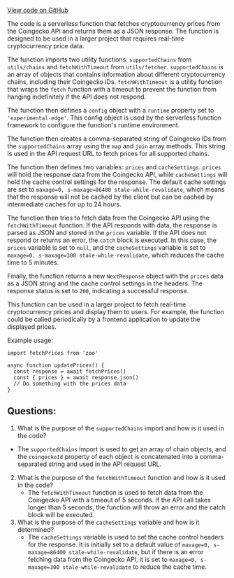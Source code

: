 [View code on GitHub](zoo-labs/zoo/blob/master/app/pages/api/usdCoinConversion.ts)

The code is a serverless function that fetches cryptocurrency prices from the Coingecko API and returns them as a JSON response. The function is designed to be used in a larger project that requires real-time cryptocurrency price data. 

The function imports two utility functions: `supportedChains` from `utils/chains` and `fetchWithTimeout` from `utils/fetcher`. `supportedChains` is an array of objects that contains information about different cryptocurrency chains, including their Coingecko IDs. `fetchWithTimeout` is a utility function that wraps the `fetch` function with a timeout to prevent the function from hanging indefinitely if the API does not respond. 

The function then defines a `config` object with a `runtime` property set to `'experimental-edge'`. This config object is used by the serverless function framework to configure the function's runtime environment. 

The function then creates a comma-separated string of Coingecko IDs from the `supportedChains` array using the `map` and `join` array methods. This string is used in the API request URL to fetch prices for all supported chains. 

The function then defines two variables: `prices` and `cacheSettings`. `prices` will hold the response data from the Coingecko API, while `cacheSettings` will hold the cache control settings for the response. The default cache settings are set to `maxage=0, s-maxage=86400 stale-while-revalidate`, which means that the response will not be cached by the client but can be cached by intermediate caches for up to 24 hours. 

The function then tries to fetch data from the Coingecko API using the `fetchWithTimeout` function. If the API responds with data, the response is parsed as JSON and stored in the `prices` variable. If the API does not respond or returns an error, the `catch` block is executed. In this case, the `prices` variable is set to `null`, and the `cacheSettings` variable is set to `maxage=0, s-maxage=300 stale-while-revalidate`, which reduces the cache time to 5 minutes. 

Finally, the function returns a new `NextResponse` object with the `prices` data as a JSON string and the cache control settings in the headers. The response status is set to `200`, indicating a successful response. 

This function can be used in a larger project to fetch real-time cryptocurrency prices and display them to users. For example, the function could be called periodically by a frontend application to update the displayed prices. 

Example usage:

```
import fetchPrices from 'zoo'

async function updatePrices() {
  const response = await fetchPrices()
  const { prices } = await response.json()
  // Do something with the prices data
}
```
## Questions: 
 1. What is the purpose of the `supportedChains` import and how is it used in the code?
   - The `supportedChains` import is used to get an array of chain objects, and the `coingeckoId` property of each object is concatenated into a comma-separated string and used in the API request URL.
2. What is the purpose of the `fetchWithTimeout` function and how is it used in the code?
   - The `fetchWithTimeout` function is used to fetch data from the Coingecko API with a timeout of 5 seconds. If the API call takes longer than 5 seconds, the function will throw an error and the catch block will be executed.
3. What is the purpose of the `cacheSettings` variable and how is it determined?
   - The `cacheSettings` variable is used to set the cache control headers for the response. It is initially set to a default value of `maxage=0, s-maxage=86400 stale-while-revalidate`, but if there is an error fetching data from the Coingecko API, it is set to `maxage=0, s-maxage=300 stale-while-revalidate` to reduce the cache time.